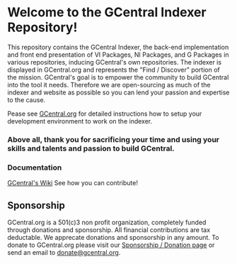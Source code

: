 # Welcome to the GCentral Indexer Repository!

This repository contains the GCentral Indexer, the back-end implementation and front end presentation of VI Packages, NI Packages, and G Packages in various repositories, inducing GCentral's own repositories. The indexer is displayed in GCentral.org and represents the "Find / Discover" portion of the mission. 
GCentral's goal is to empower the community to build GCentral into the tool it needs. Therefore we are open-sourcing as much of the indexer and website as possible so you can lend your passion and expertise to the cause.

Pease see [GCentral.org](https://www.gcentral.org/support/collaborate) for detailed instructions how to setup your development environment to work on the indexer.

### Above all, thank you for sacrificing your time and using your skills and talents and passion to build GCentral.

### Documentation

[GCentral's Wiki](https://github.com/gcentral/Website/wiki)
See how you can contribute!

## Sponsorship
GCentral.org is a 501(c)3 non profit organization, completely funded through donations and sponsorship. All financial contributions are tax deductable. We apprecate donations and sponsorship in any amount. To donate to GCentral.org please visit our [Sponsorship / Donation page](https://www.gcentral.org/support/donate) or send an email to donate@gcentral.org.
